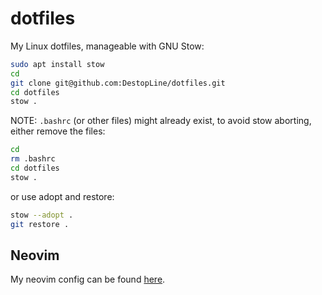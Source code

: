 # dotfiles
My Linux dotfiles, manageable with GNU Stow:
```sh
sudo apt install stow
cd
git clone git@github.com:DestopLine/dotfiles.git
cd dotfiles
stow .
```
NOTE: `.bashrc` (or other files) might already exist, to avoid stow aborting, either remove the files:
```sh
cd
rm .bashrc
cd dotfiles
stow .
```
or use adopt and restore:
```sh
stow --adopt .
git restore .
```

## Neovim
My neovim config can be found [here](https://github.com/DestopLine/nvim).
